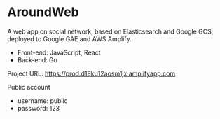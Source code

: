 # AroundWeb
A web app on social network, based on Elasticsearch and Google GCS, deployed to Google GAE and AWS Amplify.
- Front-end: JavaScript, React
- Back-end: Go

Project URL: https://prod.d18ku12aosm1jx.amplifyapp.com

Public account
  - username: public
  - password: 123
